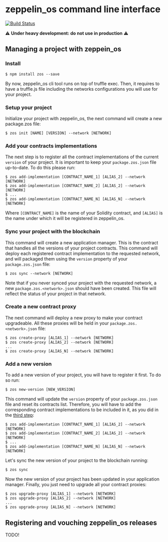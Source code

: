 # zeppelin_os command line interface
[![Build Status](https://travis-ci.org/zeppelinos/zos-cli.svg?branch=master)](https://travis-ci.org/zeppelinos/zos-cli)

:warning: **Under heavy development: do not use in production** :warning: 

## Managing a project with zeppein_os

### Install

```
$ npm install zos --save
```

By now, zeppelin_os cli tool runs on top of truffle exec. Then, it requires to have a truffle.js file including the
networks configurations you will use for your project. 

### Setup your project 

Initialize your project with zeppelin_os, the next command will create a new package.zos file:

```
$ zos init [NAME] [VERSION] --network [NETWORK]
```

### Add your contracts implementations

The next step is to register all the contract implementations of the current `version` of your project. It is important
to keep your `package.zos.json` file up-to-date. To do this please run:  

```
$ zos add-implementation [CONTRACT_NAME_1] [ALIAS_2] --network [NETWORK]
$ zos add-implementation [CONTRACT_NAME_2] [ALIAS_2] --network [NETWORK]
$ ...
$ zos add-implementation [CONTRACT_NAME_N] [ALIAS_N] --network [NETWORK]
```

Where `[CONTRACT_NAME]` is the name of your Solidity contract, and `[ALIAS]` is the name under which it will be registered 
in zeppelin_os. 

### Sync your project with the blockchain 

This command will create a new application manager. This is the contract that handles all the versions of your project
contracts. This command will deploy each registered contract implementation to the requested network, and will packaged
them using the `version` property of your `package.zos.json` file:

```
$ zos sync --network [NETWORK]
```

Note that if you never synced your project with the requested network, a new `package.zos.<network>.json` should have
been created. This file will reflect the status of your project in that network.

### Create a new contract proxy 

The next command will deploy a new proxy to make your contract upgradeable. All these proxies will be held in your 
`package.zos.<network>.json` file:

```
$ zos create-proxy [ALIAS_1] --network [NETWORK]
$ zos create-proxy [ALIAS_2] --network [NETWORK]
...
$ zos create-proxy [ALIAS_N] --network [NETWORK]
``` 

### Add a new version 

To add a new version of your project, you will have to register it first. To do so run:
```
$ zos new-version [NEW_VERSION]
```

This command will update the `version` property of your `package.zos.json` file and reset its contracts list. 
Therefore, you will have to add the corresponding contract implementations to be included in it, as you did in the 
[third step](https://github.com/zeppelinos/zos-cli#add-your-contracts-implementations):

```
$ zos add-implementation [CONTRACT_NAME_1] [ALIAS_2] --network [NETWORK]
$ zos add-implementation [CONTRACT_NAME_2] [ALIAS_2] --network [NETWORK]
$ ...
$ zos add-implementation [CONTRACT_NAME_N] [ALIAS_N] --network [NETWORK]
```

Let's sync the new version of your project to the blockchain running: 

```
$ zos sync
```

Now the new version of your project has been updated in your application manager. Finally, you just need to upgrade 
all your contract proxies: 

```
$ zos upgrade-proxy [ALIAS_1] --network [NETWORK]
$ zos upgrade-proxy [ALIAS_2] --network [NETWORK]
...
$ zos upgrade-proxy [ALIAS_N] --network [NETWORK]
```

## Registering and vouching zeppelin_os releases
TODO!
